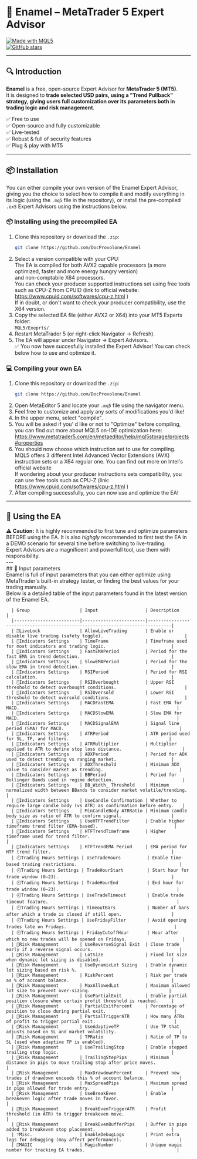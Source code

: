 # 🦷 Enamel – MetaTrader 5 Expert Advisor

[![Made with MQL5](https://img.shields.io/badge/Made%20with-MQL5-blue.svg)](https://www.mql5.com/en/docs)   
[![GitHub stars](https://img.shields.io/github/stars/DocProvolone/Enamel.svg?style=social)](https://github.com/DocProvolone/Enamel/stargazers)

---

## 🔍 Introduction
**Enamel** is a free, open-source Expert Advisor for **MetaTrader 5 (MT5)**.  
It is designed to **trade selected USD pairs, using a "Trend Pullback" strategy, giving users full customization over its parameters both in trading logic and risk management**.

✅ Free to use  
✅ Open-source and fully customizable  
✅ Live-tested  
✅ Robust & full of security features  
✅ Plug & play with MT5  

---

## 📦 Installation

You can either compile your own version of the Enamel Expert Advisor, giving you the choice to select how to compile it and modify everything in its logic (using the ` .mq5 ` file in the repository),
or install the pre-compiled `.ex5` Expert Advisors using the instructions below.

### 📦 Installing using the precompiled EA


1. Clone this repository or download the `.zip`:  
   ```bash
   git clone https://github.com/DocProvolone/Enamel
2. Select a version compatible with your CPU:  
      The EA is compiled for both AVX2 capable processors (a more optimized, faster and more energy hungry version)  
      and non-comptabile X64 processors.  
      You can check your producer supported instructions set using free tools such as CPU-Z from CPUID (link to official website: https://www.cpuid.com/softwares/cpu-z.html )  
      If in doubt, or don't want to check your producer compatibility, use the X64 version.  
3. Copy the selected EA file (either AVX2 or X64) into your MT5 Experts folder:  
   ` MQL5/Exeprts/ `  
4. Restart MetaTrader 5 (or right-click Navigator → Refresh).  
5. The EA will appear under Navigator → Expert Advisors.  
✅ You now have succesfully installed the Expert Advisor! You can check below how to use and optimize it.

### 💻 Compiling your own EA  
1. Clone this repository or download the `.zip`:  
   ```bash
   git clone https://github.com/DocProvolone/Enamel  
2. Open MetaEditor 5 and locate your ` .mq5 ` file using the navigator menu.  
3. Feel free to customize and apply any sorts of modifications you'd like!  
4. In the upper menu, select "compile".  
5. You will be asked if you' d like or not to "Optimize" before compiling, you can find out more about MQL5 on-IDE optimization here: https://www.metatrader5.com/en/metaeditor/help/mql5storage/projects#properties  
6. You should now choose which instruction set to use for compiling.  
   MQL5 offers 3 different Intel Advanced Vector Extensions (AVX) instruction sets or a X64 regular one. You can find out more on Intel's official website  
   If wondering about your producer instructions sets compatibility, you can use free tools such as CPU-Z (link: https://www.cpuid.com/softwares/cpu-z.html )  
7. After compiling successfully, you can now use and optimize the EA!  

---

## 📩 Using the EA  

⚠️ **Caution:** It is highly recommended to first tune and optimize parameters BEFORE using the EA. It is also *highgly* recommended to first test the EA in a DEMO scenario for several time before switching to live-trading.  
    Expert Advisors are a magnificent and powerfull tool, use them with responsibility.  
    ---  
    ## 🔢 Input parameters  
    Enamel is full of input parameters that you can either optimize using MetaTtrader's built-in strategy tester, or finding the best values for your trading manually.  
    Below is a detailed table of the input parameters found in the latest version of the Enamel EA.  

    
      | Group                   | Input                  | Description                                                                   |
      |-------------------------|------------------------|-------------------------------------------------------------------------------|
      | 🔐LiveLock               | AllowLiveTrading       | Enable or disable live trading (safety toggle).                               |
      | 🚧Indicators Settings    | TimeFrame              | Timeframe used for most indicators and trading logic.                         |
      | 🚧Indicators Settings    | FastEMAPeriod          | Period for the fast EMA in trend detection.                                   |
      | 🚧Indicators Settings    | SlowEMAPeriod          | Period for the slow EMA in trend detection.                                   |
      | 🚧Indicators Settings    | RSIPeriod              | Period for RSI calculation.                                                   |
      | 🚧Indicators Settings    | RSIOverbought          | Upper RSI threshold to detect overbought conditions.                          |
      | 🚧Indicators Settings    | RSIOversold            | Lower RSI threshold to detect oversold conditions.                            |
      | 🚧Indicators Settings    | MACDFastEMA            | Fast EMA for MACD.                                                            |
      | 🚧Indicators Settings    | MACDSlowEMA            | Slow EMA for MACD.                                                            |
      | 🚧Indicators Settings    | MACDSignalEMA          | Signal line period (SMA) for MACD.                                            |
      | 🚧Indicators Settings    | ATRPeriod              | ATR period used for SL, TP, and filters.                                      |
      | 🚧Indicators Settings    | ATRMultiplier          | Multiplier applied to ATR to define stop loss distance.                       |
      | 🚧Indicators Settings    | ADXPeriod              | Period for ADX used to detect trending vs ranging market.                     |
      | 🚧Indicators Settings    | ADXThreshold           | Minimum ADX value to consider market as trending.                             |
      | 🚧Indicators Settings    | BBPeriod               | Period for Bollinger Bands used in regime detection.                          |
      | 🚧Indicators Settings    | BB_Width_ Threshold    | Minimum normalized width between BBands to consider market volatile/trending. |
      | 🚧Indicators Settings    | UseCandle Confirmation | Whether to require large candle body (vs ATR) as confirmation before entry.   |
      | 🚧Indicators Settings    | MinCandleBody ATRRatio | Minimum candle body size as ratio of ATR to confirm signal.                   |
      | 🚧Indicators Settings    | UseHTFTrendFilter      | Enable higher timeframe trend filter (EMA-based).                             |
      | 🚧Indicators Settings    | HTFTrendTimeframe      | Higher timeframe used for trend filter.                                       |
      | 🚧Indicators Settings    | HTFTrendEMA Period     | EMA period for HTF trend filter.                                              |
      | 🕗Trading Hours Settings | UseTradeHours          | Enable time-based trading restrictions.                                       |
      | 🕗Trading Hours Settings | TradeHourStart         | Start hour for trade window (0–23).                                           |
      | 🕗Trading Hours Settings | TradeHourEnd           | End hour for trade window (0–23).                                             |
      | 🕗Trading Hours Settings | UseTradeTimeout        | Enable trade timeout feature.                                                 |
      | 🕗Trading Hours Settings | TimeoutBars            | Number of bars after which a trade is closed if still open.                   |
      | 🕗Trading Hours Settings | UseFridayFilter        | Avoid opening trades late on Fridays.                                         |
      | 🕗Trading Hours Settings | FridayCutoffHour       | Hour after which no new trades will be opened on Fridays.                     |
      | 💱Risk Management        | UseReverseSignal Exit  | Close trade early if a reverse signal occurs.                                 |
      | 💱Risk Management        | LotSize                | Fixed lot size when dynamic lot sizing is disabled.                           |
      | 💱Risk Management        | UseDynamicLot Sizing   | Enable dynamic lot sizing based on risk %.                                    |
      | 💱Risk Management        | RiskPercent            | Risk per trade as % of account balance.                                       |
      | 💱Risk Management        | MaxAllowedLot          | Maximum allowed lot size to prevent over-sizing.                              |
      | 💱Risk Management        | UsePartialExit         | Enable partial position closure when certain profit threshold is reached.     |
      | 💱Risk Management        | PartialExitPercent     | Percentage of position to close during partial exit.                          |
      | 💱Risk Management        | PartialTriggerATR      | How many ATRs of profit to trigger partial exit.                              |
      | 💱Risk Management        | UseAdaptiveTP          | Use TP that adjusts based on SL and market volatility.                        |
      | 💱Risk Management        | TPRatio                | Ratio of TP to SL (used when adaptive TP is enabled).                         |
      | 💱Risk Management        | UseTrailingStop        | Enable stepped trailing stop logic.                                           |
      | 💱Risk Management        | TrailingStepPips       | Minimum distance in pips to move trailing stop after price moves.             |
      | 💱Risk Management        | MaxDrawdownPercent     | Prevent new trades if drawdown exceeds this % of account balance.             |
      | 💱Risk Management        | MaxSpreadPips          | Maximum spread in pips allowed for trade entry.                               |
      | 💱Risk Management        | UseBreakEven           | Enable breakeven logic after trade moves in favor.                            |
      | 💱Risk Management        | BreakEvenTriggerATR    | Profit threshold (in ATR) to trigger breakeven move.                          |
      | 💱Risk Management        | BreakEvenBufferPips    | Buffer in pips added to breakeven stop placement.                             |
      | ❔Misc.                  | EnableDebugLogs        | Print extra logs for debugging (may affect performance).                      |
      | 🔮MAGIC                  | MagicNumber            | Unique magic number for tracking EA trades.                                   |
     
